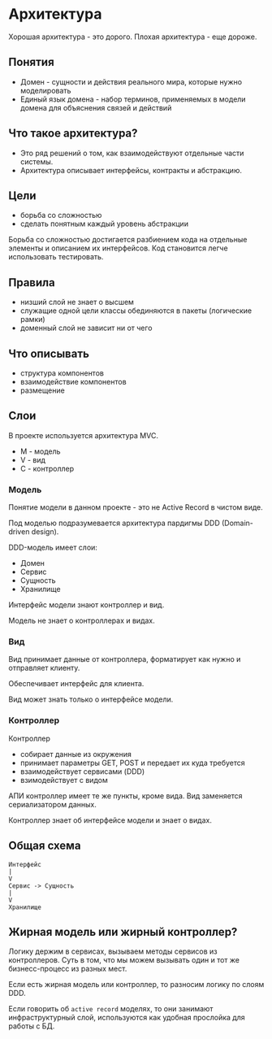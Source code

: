 Архитектура
========

Хорошая архитектура - это дорого. 
Плохая архитектура - еще дороже.

## Понятия

* Домен - сущности и действия реального мира, которые нужно моделировать
* Единый язык домена - набор терминов, применяемых в модели домена для объяснения связей и действий

## Что такое архитектура?

* Это ряд решений о том, как взаимодействуют отдельные части системы.
* Архитектура описывает интерфейсы, контракты и абстракцию.

## Цели

* борьба со сложностью
* сделать понятным каждый уровень абстракции

Борьба со сложностью достигается разбиением кода на отдельные элементы и описанием их интерфейсов.
Код становится легче использовать тестировать.

## Правила

* низший слой не знает о высшем
* служащие одной цели классы обединяются в пакеты (логические рамки)
* доменный слой не зависит ни от чего

## Что описывать

* структура компонентов
* взаимодействие компонентов
* размещение

## Слои

В проекте используется архитектура MVC.
 
* M - модель
* V - вид
* C - контроллер

### Модель

Понятие модели в данном проекте - это не Active Record в чистом виде.

Под моделью подразумевается архитектура пардигмы DDD (Domain-driven design).

DDD-модель имеет слои:

* Домен
* Сервис
* Сущность
* Хранилище

Интерфейс модели знают контроллер и вид.

Модель не знает о контроллерах и видах.

### Вид

Вид принимает данные от контроллера, форматирует как нужно и отправляет клиенту.

Обеспечивает интерфейс для клиента.

Вид может знать только о интерфейсе модели.

### Контроллер

Контроллер 

* собирает данные из окружения
* принимает параметры GET, POST и передает их куда требуется
* взаимодействует сервисами (DDD)
* взимодействует с видом

АПИ контроллер имеет те же пункты, кроме вида. 
Вид заменяется сериализатором данных.

Контроллер знает об интерфейсе модели и знает о видах.

## Общая схема

```
Интерфейс
|
V
Сервис -> Сущность
|
V
Хранилище
```

## Жирная модель или жирный контроллер?

Логику держим в сервисах, вызываем методы сервисов из контроллеров. 
Суть в том, что мы можем вызывать один и тот же бизнесс-процесс из разных мест.

Если есть жирная модель или контроллер, то разносим логику по слоям DDD.

Если говорить об `active record` моделях, то они занимают инфраструктурный слой, используются как удобная прослойка для работы с БД.


